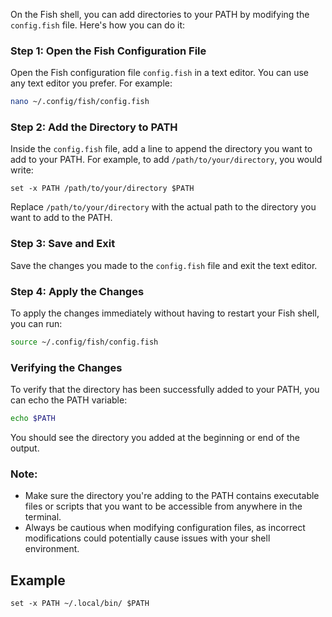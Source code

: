 On the Fish shell, you can add directories to your PATH by modifying the `config.fish` file. Here's how you can do it:

### Step 1: Open the Fish Configuration File
Open the Fish configuration file `config.fish` in a text editor. You can use any text editor you prefer. For example:

```sh
nano ~/.config/fish/config.fish
```

### Step 2: Add the Directory to PATH
Inside the `config.fish` file, add a line to append the directory you want to add to your PATH. For example, to add `/path/to/your/directory`, you would write:

```fish
set -x PATH /path/to/your/directory $PATH
```

Replace `/path/to/your/directory` with the actual path to the directory you want to add to the PATH.

### Step 3: Save and Exit
Save the changes you made to the `config.fish` file and exit the text editor.

### Step 4: Apply the Changes
To apply the changes immediately without having to restart your Fish shell, you can run:

```sh
source ~/.config/fish/config.fish
```

### Verifying the Changes
To verify that the directory has been successfully added to your PATH, you can echo the PATH variable:

```sh
echo $PATH
```

You should see the directory you added at the beginning or end of the output.

### Note:
- Make sure the directory you're adding to the PATH contains executable files or scripts that you want to be accessible from anywhere in the terminal.
- Always be cautious when modifying configuration files, as incorrect modifications could potentially cause issues with your shell environment.



## Example 

```fish
set -x PATH ~/.local/bin/ $PATH
```


